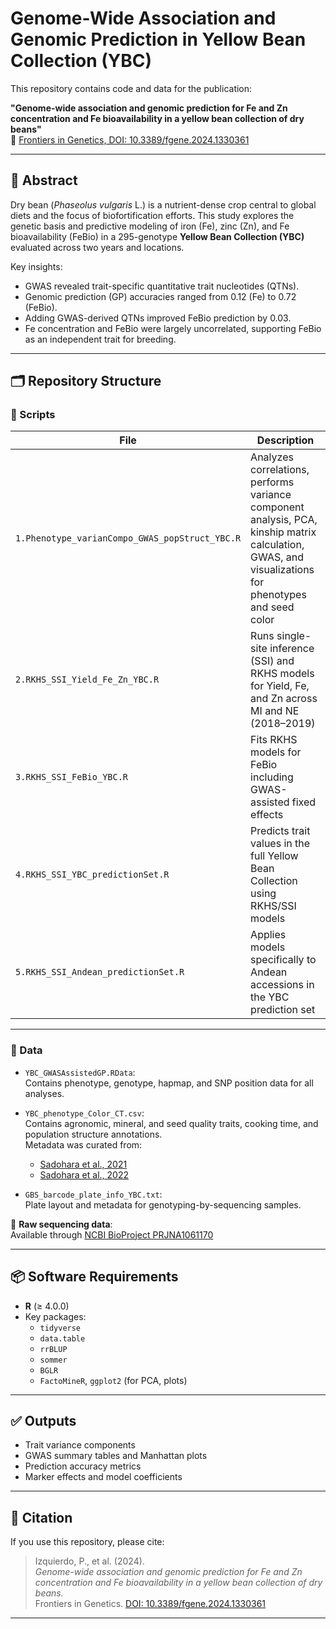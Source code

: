 # Genome-Wide Association and Genomic Prediction in Yellow Bean Collection (YBC)

This repository contains code and data for the publication:

**"Genome-wide association and genomic prediction for Fe and Zn concentration and Fe bioavailability in a yellow bean collection of dry beans"**  
🔗 [Frontiers in Genetics, DOI: 10.3389/fgene.2024.1330361](https://doi.org/10.3389/fgene.2024.1330361)

---

## 🧬 Abstract

Dry bean (*Phaseolus vulgaris* L.) is a nutrient-dense crop central to global diets and the focus of biofortification efforts. This study explores the genetic basis and predictive modeling of iron (Fe), zinc (Zn), and Fe bioavailability (FeBio) in a 295-genotype **Yellow Bean Collection (YBC)** evaluated across two years and locations.

Key insights:
- GWAS revealed trait-specific quantitative trait nucleotides (QTNs).
- Genomic prediction (GP) accuracies ranged from 0.12 (Fe) to 0.72 (FeBio).
- Adding GWAS-derived QTNs improved FeBio prediction by 0.03.
- Fe concentration and FeBio were largely uncorrelated, supporting FeBio as an independent trait for breeding.

---

## 🗂 Repository Structure

### 📁 Scripts

| File | Description |
|------|-------------|
| `1.Phenotype_varianCompo_GWAS_popStruct_YBC.R` | Analyzes correlations, performs variance component analysis, PCA, kinship matrix calculation, GWAS, and visualizations for phenotypes and seed color |
| `2.RKHS_SSI_Yield_Fe_Zn_YBC.R` | Runs single-site inference (SSI) and RKHS models for Yield, Fe, and Zn across MI and NE (2018–2019) |
| `3.RKHS_SSI_FeBio_YBC.R` | Fits RKHS models for FeBio including GWAS-assisted fixed effects |
| `4.RKHS_SSI_YBC_predictionSet.R` | Predicts trait values in the full Yellow Bean Collection using RKHS/SSI models |
| `5.RKHS_SSI_Andean_predictionSet.R` | Applies models specifically to Andean accessions in the YBC prediction set |

---

### 📁 Data

- `YBC_GWASAssistedGP.RData`:  
  Contains phenotype, genotype, hapmap, and SNP position data for all analyses.

- `YBC_phenotype_Color_CT.csv`:  
  Contains agronomic, mineral, and seed quality traits, cooking time, and population structure annotations.  
  Metadata was curated from:
  - [Sadohara et al., 2021](https://doi.org/10.1002/tpg2.20173)
  - [Sadohara et al., 2022](https://doi.org/10.1007/s10722-021-01323-0)

- `GBS_barcode_plate_info_YBC.txt`:  
  Plate layout and metadata for genotyping-by-sequencing samples.

🔗 **Raw sequencing data**:  
Available through [NCBI BioProject PRJNA1061170](https://www.ncbi.nlm.nih.gov/bioproject/1061170)

---

## 📦 Software Requirements

- **R** (≥ 4.0.0)
- Key packages:
  - `tidyverse`
  - `data.table`
  - `rrBLUP`
  - `sommer`
  - `BGLR`
  - `FactoMineR`, `ggplot2` (for PCA, plots)

---

## ✅ Outputs

- Trait variance components
- GWAS summary tables and Manhattan plots
- Prediction accuracy metrics
- Marker effects and model coefficients

---

## 📣 Citation

If you use this repository, please cite:

> Izquierdo, P., et al. (2024).  
> *Genome-wide association and genomic prediction for Fe and Zn concentration and Fe bioavailability in a yellow bean collection of dry beans.*  
> Frontiers in Genetics. [DOI: 10.3389/fgene.2024.1330361](https://doi.org/10.3389/fgene.2024.1330361)

---
